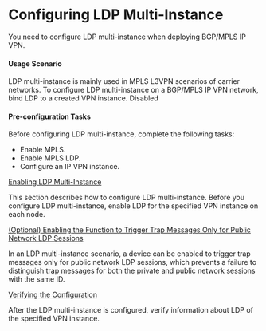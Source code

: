 Configuring LDP Multi-Instance
==============================

You need to configure LDP multi-instance when deploying BGP/MPLS IP VPN.

#### Usage Scenario

LDP multi-instance is mainly used in MPLS L3VPN scenarios of carrier networks. To configure LDP multi-instance on a BGP/MPLS IP VPN network, bind LDP to a created VPN instance. Disabled


#### Pre-configuration Tasks

Before configuring LDP multi-instance, complete the following tasks:

* Enable MPLS.
* Enable MPLS LDP.
* Configure an IP VPN instance.


[Enabling LDP Multi-Instance](../../../../software/nev8r10_vrpv8r16/user/vrp/dc_vrp_ldp-p2p_cfg_0107.html)

This section describes how to configure LDP multi-instance. Before you configure LDP multi-instance, enable LDP for the specified VPN instance on each node.

[(Optional) Enabling the Function to Trigger Trap Messages Only for Public Network LDP Sessions](../../../../software/nev8r10_vrpv8r16/user/vrp/dc_vrp_ldp-p2p_cfg_2047.html)

In an LDP multi-instance scenario, a device can be enabled to trigger trap messages only for public network LDP sessions, which prevents a failure to distinguish trap messages for both the private and public network sessions with the same ID.

[Verifying the Configuration](../../../../software/nev8r10_vrpv8r16/user/vrp/dc_vrp_ldp-p2p_cfg_0108.html)

After the LDP multi-instance is configured, verify information about LDP of the specified VPN instance.